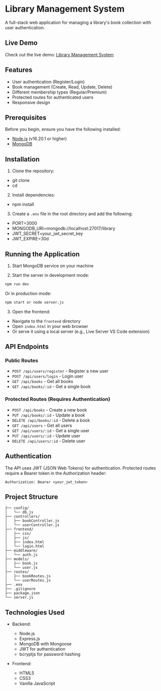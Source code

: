 # Library Management System

A full-stack web application for managing a library's book collection with user authentication.

## Live Demo

Check out the live demo: [Library Management System](https://ragam-induction-frontend.onrender.com/)


## Features

- User authentication (Register/Login)
- Book management (Create, Read, Update, Delete)
- Different membership types (Regular/Premium)
- Protected routes for authenticated users
- Responsive design

## Prerequisites

Before you begin, ensure you have the following installed:
- [Node.js](https://nodejs.org/) (v16.20.1 or higher)
- [MongoDB](https://www.mongodb.com/try/download/community)

## Installation

1. Clone the repository:
 - git clone <repository-url>
 - cd <project-directory>
2. Install dependencies:
 - npm install
3. Create a `.env` file in the root directory and add the following:
 - PORT=3000
 - MONGODB_URI=mongodb://localhost:27017/library
 - JWT_SECRET=your_jwt_secret_key
- JWT_EXPIRE=30d

## Running the Application

1. Start MongoDB service on your machine

2. Start the server in development mode:
```bash
npm run dev
```
Or in production mode:
```bash
npm start or node server.js
```

3. Open the frontend:
- Navigate to the `frontend` directory
- Open `index.html` in your web browser
- Or serve it using a local server (e.g., Live Server VS Code extension)

## API Endpoints

### Public Routes
- `POST /api/users/register` - Register a new user
- `POST /api/users/login` - Login user
- `GET /api/books` - Get all books
- `GET /api/books/:id` - Get a single book

### Protected Routes (Requires Authentication)
- `POST /api/books` - Create a new book
- `PUT /api/books/:id` - Update a book
- `DELETE /api/books/:id` - Delete a book
- `GET /api/users` - Get all users
- `GET /api/users/:id` - Get a single user
- `PUT /api/users/:id` - Update user
- `DELETE /api/users/:id` - Delete user

## Authentication

The API uses JWT (JSON Web Tokens) for authentication. Protected routes require a Bearer token in the Authorization header:
```
Authorization: Bearer <your_jwt_token>
```

## Project Structure

```
├── config/
│   └── db.js
├── controllers/
│   ├── bookController.js
│   └── userController.js
├── frontend/
│   ├── css/
│   ├── js/
│   ├── index.html
│   └── login.html
├── middleware/
│   └── auth.js
├── models/
│   ├── book.js
│   └── user.js
├── routes/
│   ├── bookRoutes.js
│   └── userRoutes.js
├── .env
├── .gitignore
├── package.json
└── server.js
```

## Technologies Used

- Backend:
  - Node.js
  - Express.js
  - MongoDB with Mongoose
  - JWT for authentication
  - bcryptjs for password hashing

- Frontend:
  - HTML5
  - CSS3
  - Vanilla JavaScript


